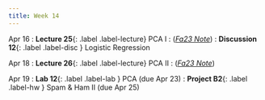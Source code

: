 ```yaml
---
title: Week 14
---
```



Apr 16
: **Lecture 25**{: .label .label-lecture} PCA I
    : ([*Fa23 Note*](https://ds100.org/fa23-course-notes/pca_1/pca_1.html))
: **Discussion 12**{: .label .label-disc } Logistic Regression

Apr 18
: **Lecture 26**{: .label .label-lecture} PCA II
    : ([*Fa23 Note*](https://ds100.org/fa23-course-notes/pca_2/pca_2.html))

Apr 19
: **Lab 12**{: .label .label-lab } PCA (due Apr 23)
: **Project B2**{: .label .label-hw } Spam & Ham II (due Apr 25)